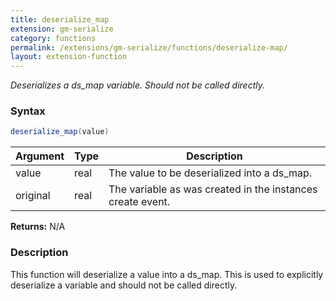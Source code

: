 ```yaml
---
title: deserialize_map
extension: gm-serialize
category: functions
permalink: /extensions/gm-serialize/functions/deserialize-map/
layout: extension-function
---
```


_Deserializes a ds_map variable. Should not be called directly._

### Syntax
```cs
deserialize_map(value)
```

| Argument | Type | Description |
| --- | --- | --- |
| value | real | The value to be deserialized into a ds_map. |
| original | real | The variable as was created in the instances create event. |

**Returns:** N/A

### Description
This function will deserialize a value into a ds_map. This is used to explicitly deserialize a variable and should not be called directly.